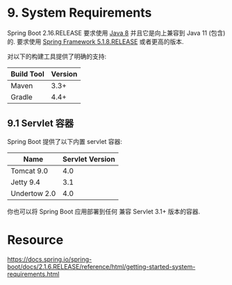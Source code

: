 # 9. System Requirements

Spring Boot 2.16.RELEASE 要求使用 [Java 8](https://www.java.com/) 并且它是向上兼容到 Java 11 (包含) 的.  要求使用 [Spring Framework 5.1.8.RELEASE](https://docs.spring.io/spring/docs/5.1.8.RELEASE/spring-framework-reference/) 或者更高的版本.

对以下的构建工具提供了明确的支持:



| Build Tool | Version |
| ---------- | ------- |
| Maven      | 3.3+    |
| Gradle     | 4.4+    |



## 9.1 Servlet 容器

Spring Boot 提供了以下内置 servlet 容器:



| Name         | Servlet Version |
| ------------ | --------------- |
| Tomcat 9.0   | 4.0             |
| Jetty 9.4    | 3.1             |
| Undertow 2.0 | 4.0             |

你也可以将 Spring Boot 应用部署到任何 兼容 Servlet 3.1+ 版本的容器.









# Resource

https://docs.spring.io/spring-boot/docs/2.1.6.RELEASE/reference/html/getting-started-system-requirements.html